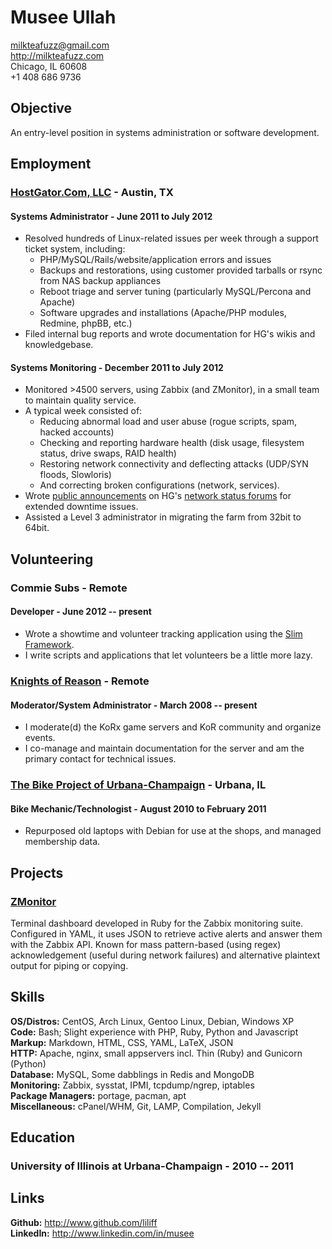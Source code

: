 # Musee Ullah

<milkteafuzz@gmail.com>  
<http://milkteafuzz.com>  
Chicago, IL 60608  
+1 408 686 9736  

## Objective

An entry-level position in systems administration or software development.

## Employment

### [HostGator.Com, LLC](http://hostgator.com) - Austin, TX

#### Systems Administrator - June 2011 to July 2012

* Resolved hundreds of Linux-related issues per week through a support ticket system, including:  
  - PHP/MySQL/Rails/website/application errors and issues  
  - Backups and restorations, using customer provided tarballs or rsync from NAS backup appliances  
  - Reboot triage and server tuning (particularly MySQL/Percona and Apache)  
  - Software upgrades and installations (Apache/PHP modules, Redmine, phpBB, etc.)  
* Filed internal bug reports and wrote documentation for HG's wikis and knowledgebase.

#### Systems Monitoring - December 2011 to July 2012

* Monitored >4500 servers, using Zabbix (and ZMonitor), in a small team to maintain quality service.  
* A typical week consisted of:  
  - Reducing abnormal load and user abuse (rogue scripts, spam, hacked accounts)  
  - Checking and reporting hardware health (disk usage, filesystem status, drive swaps, RAID health)  
  - Restoring network connectivity and deflecting attacks (UDP/SYN floods, Slowloris)  
  - And correcting broken configurations (network, services).  
* Wrote [public announcements](http://forums.hostgator.com/search.php?do=finduser&u=126179) 
on HG's [network status forums](http://forums.hostgator.com/network-status-f14.html) 
for extended downtime issues.  
* Assisted a Level 3 administrator in migrating the farm from 32bit to 64bit.

## Volunteering

### Commie Subs - Remote

#### Developer - June 2012 -- present

* Wrote a showtime and volunteer tracking application using the [Slim Framework](http://slimframework.com).  
* I write scripts and applications that let volunteers be a little more lazy.

### [Knights of Reason](http://knightsofreason.net) - Remote

#### Moderator/System Administrator - March 2008 -- present

* I moderate(d) the KoRx game servers and KoR community and organize events.  
* I co-manage and maintain documentation for the server and am the primary contact for technical issues.

### [The Bike Project of Urbana-Champaign](http://thebikeproject.org) - Urbana, IL

#### Bike Mechanic/Technologist - August 2010 to February 2011

* Repurposed old laptops with Debian for use at the shops, and managed membership data.

## Projects

### [ZMonitor](https://github.com/liliff/zmonitor)

Terminal dashboard developed in Ruby for the Zabbix monitoring suite. 
Configured in YAML, it uses JSON to retrieve active alerts and answer 
them with the Zabbix API. Known for mass pattern-based (using regex) 
acknowledgement (useful during network failures) and alternative 
plaintext output for piping or copying.

## Skills

**OS/Distros:** CentOS, Arch Linux, Gentoo Linux, Debian, Windows XP  
**Code:** Bash; Slight experience with PHP, Ruby, Python and Javascript  
**Markup:** Markdown, HTML, CSS, YAML, LaTeX, JSON  
**HTTP:** Apache, nginx, small appservers incl. Thin (Ruby) and Gunicorn (Python)  
**Database:** MySQL, Some dabblings in Redis and MongoDB  
**Monitoring:** Zabbix, sysstat, IPMI, tcpdump/ngrep, iptables  
**Package Managers:** portage, pacman, apt  
**Miscellaneous:** cPanel/WHM, Git, LAMP, Compilation, Jekyll

## Education

### University of Illinois at Urbana-Champaign - 2010 -- 2011

## Links

**Github:** <http://www.github.com/liliff>  
**LinkedIn:** <http://www.linkedin.com/in/musee>
